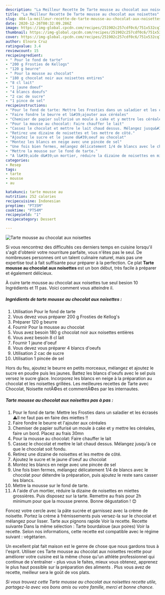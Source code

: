 ```yaml
---
description: "La Meilleur Recette De Tarte mousse au chocolat aux noisettes"
title: "La Meilleur Recette De Tarte mousse au chocolat aux noisettes"
slug: 404-la-meilleur-recette-de-tarte-mousse-au-chocolat-aux-noisettes
date: 2020-12-26T00:32:09.286Z
image: https://img-global.cpcdn.com/recipes/251902c257cdf0c6/751x532cq70/tarte-mousse-au-chocolat-aux-noisettes-photo-principale-de-la-recette.jpg
thumbnail: https://img-global.cpcdn.com/recipes/251902c257cdf0c6/751x532cq70/tarte-mousse-au-chocolat-aux-noisettes-photo-principale-de-la-recette.jpg
cover: https://img-global.cpcdn.com/recipes/251902c257cdf0c6/751x532cq70/tarte-mousse-au-chocolat-aux-noisettes-photo-principale-de-la-recette.jpg
author: Elnora Cruz
ratingvalue: 3.4
reviewcount: 15
recipeingredient:
- " Pour le fond de tarte"
- "200 g Frosties de Kellogs"
- "120 g beurre"
- " Pour la mousse au chocolat"
- "180 g chocolat noir aux noisettes entires"
- "8 cl lait"
- "1 jaune doeuf"
- "4 blancs doeufs"
- "2 cac de sucre"
- "1 pince de sel"
recipeinstructions:
- "Pour le fond de tarte: Mettre les Frosties dans un saladier et les écrasés ⚠Il ne faut pas en faire des miettes !!"
- "Faire fondre le beurre et l&#39;ajouter aux céréales"
- "Chemiser de papier sulfurisé un moule à cake et y mettre les céréales, faire un bord. Placez au frais 30mn"
- "Pour la mousse au chocolat: Faire chauffer le lait"
- "Cassez le chocolat et mettre le lait chaud dessus. Mélangez jusqu&#39;à ce que le chocolat soit fondu."
- "Retirez une dizaine de noisettes et les mettre de côté."
- "Ajoutez le sucre et le jaune d&#39;oeuf au chocolat"
- "Montez les blancs en neige avec une pincée de sel"
- "Une fois bien fermes, mélangez délicatement 1/4 de blancs avec le chocolat pour détendre la préparation, puis ajoutez le reste sans casser les blancs."
- "Mettre la mousse sur le fond de tarte."
- "A l&#39;aide d&#39;un mortier, réduire la dizaine de noisettes en miettes grossières. Puis disposez sur la tarte. Remettre au frais pour 2h minimum pour que la mousse prenne. Bonne dégustation ! 😊"
categories:
- Resep
tags:
- tarte
- mousse
- au

katakunci: tarte mousse au 
nutrition: 252 calories
recipecuisine: Indonesian
preptime: "PT35M"
cooktime: "PT54M"
recipeyield: "1"
recipecategory: Dessert

---
```



![Tarte mousse au chocolat aux noisettes](https://img-global.cpcdn.com/recipes/251902c257cdf0c6/751x532cq70/tarte-mousse-au-chocolat-aux-noisettes-photo-principale-de-la-recette.jpg)

Si vous rencontrez des difficultés ces derniers temps en cuisine lorsqu'il s'agit d'obtenir votre nourriture parfaite, vous n'êtes pas le seul. De nombreuses personnes ont un talent culinaire naturel, mais pas une expertise tout à fait suffisante pour préparer à la perfection. Ce plat <strong> Tarte mousse au chocolat aux noisettes </strong> est un bon début, très facile à préparer et également délicieux.

<!--inarticleads1-->

À cuire tarte mousse au chocolat aux noisettes tue seul besion 10 Ingrédients et 11 pas. Voici comment vous atteindre il.

##### Ingrédients de tarte mousse au chocolat aux noisettes :

1. Utilisation  Pour le fond de tarte
1. Vous devez vous préparer 200 g Frosties de Kellog&#39;s
1. Préparer 120 g beurre
1. Fournir  Pour la mousse au chocolat
1. Vous avez besoin 180 g chocolat noir aux noisettes entières
1. Vous avez besoin 8 cl lait
1. Fournir 1 jaune d&#39;oeuf
1. Vous devez vous préparer 4 blancs d&#39;oeufs
1. Utilisation 2 cac de sucre
1. Utilisation 1 pincée de sel


Hors du feu, ajoutez le beurre en petits morceaux, mélangez et ajoutez le sucre en poudre puis les jaunes. Battez les blancs d&#39;oeufs avec le sel puis versez le sucre glace. Incorporez les blancs en neige à la préparation au chocolat et les noisettes grillées. Les meilleures recettes de Tarte avec Chocolat, Noisette notÃ©es et commentÃ©es par les internautes. 

<!--inarticleads2-->

##### Tarte mousse au chocolat aux noisettes pas à pas :

1. Pour le fond de tarte: Mettre les Frosties dans un saladier et les écrasés ⚠Il ne faut pas en faire des miettes !!
1. Faire fondre le beurre et l&#39;ajouter aux céréales
1. Chemiser de papier sulfurisé un moule à cake et y mettre les céréales, faire un bord. Placez au frais 30mn
1. Pour la mousse au chocolat: Faire chauffer le lait
1. Cassez le chocolat et mettre le lait chaud dessus. Mélangez jusqu&#39;à ce que le chocolat soit fondu.
1. Retirez une dizaine de noisettes et les mettre de côté.
1. Ajoutez le sucre et le jaune d&#39;oeuf au chocolat
1. Montez les blancs en neige avec une pincée de sel
1. Une fois bien fermes, mélangez délicatement 1/4 de blancs avec le chocolat pour détendre la préparation, puis ajoutez le reste sans casser les blancs.
1. Mettre la mousse sur le fond de tarte.
1. A l&#39;aide d&#39;un mortier, réduire la dizaine de noisettes en miettes grossières. Puis disposez sur la tarte. Remettre au frais pour 2h minimum pour que la mousse prenne. Bonne dégustation ! 😊


Foncez votre cercle avec la pâte sucrée et garnissez avec la crème de noisette. Portez la crème à frémissements puis versez-la sur le chocolat et mélangez pour lisser. Tarte aux pignons rapide Voir la recette. Recette suivante Dans la même sélection : Tarte bourdaloue (aux poires) Voir la recette. Selon nos informations, cette recette est compatible avec le régime suivant : végétarien. 

<!--inarticleads1-->

<p>
Un excellent plat fait maison est le genre de chose que nous gardons tous à l'esprit. Utiliser ces Tarte mousse au chocolat aux noisettes recette pour améliorer votre cuisine est la même chose qu'un athlète professionnel qui continue de s'entraîner - plus vous le faites, mieux vous obtenez, apprenez le plus haut possible sur la préparation des aliments . Plus vous avez de recette, meilleur sera le goût de vos plats.
</p>

<p>
<i>Si vous trouvez cette Tarte mousse au chocolat aux noisettes recette utile, partagez-la avec vos bons amis ou votre famille, merci et bonne chance.</i>
</p>
